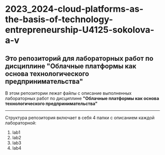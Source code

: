 # 2023_2024-cloud-platforms-as-the-basis-of-technology-entrepreneurship-U4125-sokolova-a-v
## Это репозиторий для лабораторных работ по дисциплине "Облачные платформы как основа технологического предпринимательства"

В этом репозитории лежат файлы с описание выполненных лабораторных работ по дисциплине **"Облачные платформы как основа технологического предпринимательства"**
___
Структура репозитория включает в себя 4 папки с описанием каждой лабораторной:  
1. lab1
2. lab2
3. lab3
4. lab4
